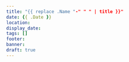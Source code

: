 ```yaml
---
title: "{{ replace .Name "-" " " | title }}"
date: {{ .Date }}
location:
display_date:
tags: []
footer:
banner:
draft: true
---
```


<!--more-->

